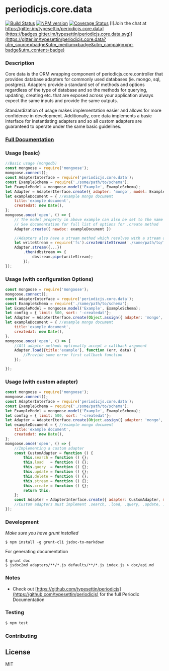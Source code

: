 # periodicjs.core.data
[![Build Status](https://travis-ci.org/typesettin/periodicjs.core.data.svg?branch=master)](https://travis-ci.org/typesettin/periodicjs.core.data) [![NPM version](https://badge.fury.io/js/periodicjs.core.data.svg)](http://badge.fury.io/js/periodicjs.core.data) [![Coverage Status](https://coveralls.io/repos/github/typesettin/periodicjs.core.data/badge.svg?branch=master)](https://coveralls.io/github/typesettin/periodicjs.core.data?branch=master)  [![Join the chat at https://gitter.im/typesettin/periodicjs.core.data](https://badges.gitter.im/typesettin/periodicjs.core.data.svg)](https://gitter.im/typesettin/periodicjs.core.data?utm_source=badge&utm_medium=badge&utm_campaign=pr-badge&utm_content=badge)


### Description
Core data is the ORM wrapping component of periodicjs.core.controller that provides database adapters for commonly used databases (ie. mongo, sql, postgres). Adapters provide a standard set of methods and options regardless of the type of database and so the methods for querying, updating, creating etc. that are exposed across your application always expect the same inputs and provide the same outputs.

Standardization of usage makes implementation easier and allows for more confidence in development.  Additionally, core data implements a basic interface for instantiating adapters and so all custom adapters are guaranteed to operate under the same basic guidelines.

### [Full Documentation](https://github.com/typesettin/periodicjs.core.data/blob/master/doc/api.md)

### Usage (basic)
```javascript
//Basic usage (mongodb)
const mongoose = require('mongoose');
mongoose.connect();
const AdapterInterface = require('periodicjs.core.data');
const ExampleSchema = require('./some/path/to/schema');
let ExampleModel = mongoose.model('Example', ExampleSchema);
let Adapter = AdapterIterface.create({ adapter: 'mongo', model: ExampleModel }); //example core datum for the Example mongoose schema
let exampleDocument = { //example mongo document
    title:'example document',
    createdat: new Date(),
};
mongoose.once('open', () => {
    // The model property in above example can also be set to the name of the registered model. 
    // See documentation for full list of options for .create method
    Adapter.create({ newdoc: exampleDocument })

    //Adapters also have a stream method which resolves with a stream of query data
    let writeStream = require('fs').createWriteStream('./some/path/to/file');
    Adapter.stream({...})
    	.then(dbstream => {
        	dbstream.pipe(writeStream);
        });
});
```
### Usage (with configuration Options)
```javascript
const mongoose = require('mongoose');
mongoose.connect();
const AdapterInterface = require('periodicjs.core.data');
const ExampleSchema = require('./some/path/to/schema');
let ExampleModel = mongoose.model('Example', ExampleSchema);
let config = { limit: 500, sort: '-createdat'};
let Adapter = AdapterIterface.create(Object.assign({ adapter: 'mongo', model: ExampleModel }, config)); //example core datum for the Example mongoose schema
let exampleDocument = { //example mongo document
    title:'example document',
    createdat: new Date(),
};
mongoose.once('open', () => {
    //All adapter methods optionally accept a callback argument
    Adapter.load({title:'example'}, function (err, data) {
    	//Provide some error first callback function
    });

});
```
### Usage (with custom adapter)
```javascript
const mongoose = require('mongoose');
mongoose.connect();
const AdapterInterface = require('periodicjs.core.data');
const ExampleSchema = require('./some/path/to/schema');
let ExampleModel = mongoose.model('Example', ExampleSchema);
let config = { limit: 500, sort: '-createdat'};
let Adapter = AdapterIterface.create(Object.assign({ adapter: 'mongo', model: ExampleModel }, config)); //example core datum for the Example mongoose schema
let exampleDocument = { //example mongo document
    title:'example document',
    createdat: new Date(),
};
mongoose.once('open', () => {
    //Implementing a custom adapter
    const CustomAdapter = function () {
        this.search = function () {};
        this.load   = function () {};
        this.query  = function () {};
        this.update = function () {};
        this.delete = function () {};
        this.stream = function () {};
        this.create = function () {};
        return this;
    };
    const Adapter = AdapterInterface.create({ adapter: CustomAdapter, model: ExampleModel });
    //Custom adapters must implement .search, .load, .query, .update, .delete, .stream and .create methods
});
```

### Development
*Make sure you have grunt installed*
```
$ npm install -g grunt-cli jsdoc-to-markdown
```

For generating documentation
```
$ grunt doc
$ jsdoc2md adapters/**/*.js defaults/**/*.js index.js > doc/api.md
```
### Notes
* Check out [https://github.com/typesettin/periodicjs](https://github.com/typesettin/periodicjs) for the full Periodic Documentation

### Testing
```sh
$ npm test
```
### Contributing
License
----

MIT
